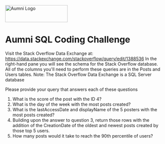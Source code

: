 <img src="https://aumni-public.s3.amazonaws.com/AumniLogoColor.png" alt="Aumni Logo" width="200" height="55">

# Aumni SQL Coding Challenge

Visit the Stack Overflow Data Exchange at: https://data.stackexchange.com/stackoverflow/query/edit/1388536
In the right-hand pane you will see the schema for the Stack Overflow database. All of the columns you'll need to perform these queries are in the Posts and Users tables.
Note: The Stack Overflow Data Exchange is a SQL Server database

Please provide your query that answers each of these questions
1. What is the score of the post with the ID 4?
2. What is the day of the week with the most posts created?
3. What is the lastAccessDate and displayName of the 5 posters with the most posts created?
4. Building upon the answer to question 3, return those rows with the addition of the CreationDate of the oldest and newest posts created by those top 5 users.
5. How many posts would it take to reach the 90th percentile of users?
